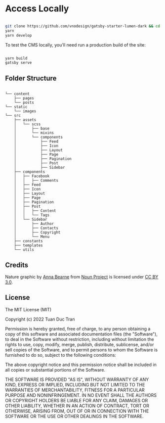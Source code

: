 # Access Locally

```bash

git clone https://github.com/vnodesign/gatsby-starter-lumen-dark && cd gatsby-starter-lumen-dark
yarn
yarn develop

```

To test the CMS locally, you'll need run a production build of the site:

```sh

yarn build
gatsby serve

```

## Folder Structure

```text

└── content
    ├── pages
    └── posts
└── static
    └── images
└── src
    ├── assets
    │   └── scss
    │       ├── base
    │       └── mixins
    │       └── components
    │           ├── Feed
    │           ├── Icon
    │           ├── Layout
    │           ├── Page
    │           ├── Pagination
    │           ├── Post
    │           ├── Sidebar
    ├── components
    │   ├── Facebook
    │   │   ├── Comments
    │   ├── Feed
    │   ├── Icon
    │   ├── Layout
    │   ├── Page
    │   ├── Pagination
    │   ├── Post
    │   │   ├── Content
    │   │   └── Tags
    │   └── Sidebar
    │       ├── Author
    │       ├── Contacts
    │       ├── Copyright
    │       └── Menu
    ├── constants
    ├── templates
    └── utils

```

## Credits

Nature graphic by [Anna Bearne](https://www.behance.net/annabearne) from [Noun Project](https://thenounproject.com/) is licensed under [CC BY 3.0](https://creativecommons.org/licenses/by/3.0/us/legalcode).

## License

The MIT License (MIT)

Copyright (c) 2022 Tuan Duc Tran

Permission is hereby granted, free of charge, to any person obtaining a copy
of this software and associated documentation files (the "Software"), to deal
in the Software without restriction, including without limitation the rights
to use, copy, modify, merge, publish, distribute, sublicense, and/or sell
copies of the Software, and to permit persons to whom the Software is
furnished to do so, subject to the following conditions:

The above copyright notice and this permission notice shall be included in all
copies or substantial portions of the Software.

THE SOFTWARE IS PROVIDED "AS IS", WITHOUT WARRANTY OF ANY KIND, EXPRESS OR
IMPLIED, INCLUDING BUT NOT LIMITED TO THE WARRANTIES OF MERCHANTABILITY,
FITNESS FOR A PARTICULAR PURPOSE AND NONINFRINGEMENT. IN NO EVENT SHALL THE
AUTHORS OR COPYRIGHT HOLDERS BE LIABLE FOR ANY CLAIM, DAMAGES OR OTHER
LIABILITY, WHETHER IN AN ACTION OF CONTRACT, TORT OR OTHERWISE, ARISING FROM,
OUT OF OR IN CONNECTION WITH THE SOFTWARE OR THE USE OR OTHER DEALINGS IN THE
SOFTWARE.
